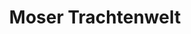 ---
title: "Moser Trachtenwelt"
url: /augsburg/moser-trachtenwelt-meraner-strasse/
shop: Kleidung
---